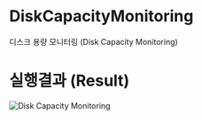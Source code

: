 # DiskCapacityMonitoring
디스크 용량 모니터링 (Disk Capacity Monitoring)

# 실행결과 (Result)
![Disk Capacity Monitoring](https://user-images.githubusercontent.com/51582272/92939200-71c9c680-f488-11ea-96c4-bd8e6951000c.jpg)
